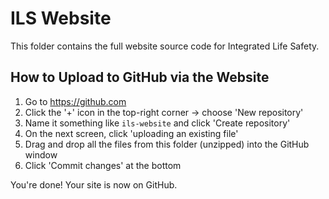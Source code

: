 
# ILS Website

This folder contains the full website source code for Integrated Life Safety.

## How to Upload to GitHub via the Website

1. Go to https://github.com
2. Click the '+' icon in the top-right corner → choose 'New repository'
3. Name it something like `ils-website` and click 'Create repository'
4. On the next screen, click 'uploading an existing file'
5. Drag and drop all the files from this folder (unzipped) into the GitHub window
6. Click 'Commit changes' at the bottom

You're done! Your site is now on GitHub.
